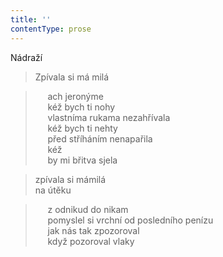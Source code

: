 ```yaml
---
title: ''
contentType: prose
---
```


Nádraží

> Zpívala si má milá

>      ach jeronýme  
>      kéž bych ti nohy  
>      vlastníma rukama nezahřívala  
>      kéž bych ti nehty  
>      před stříháním nenapařila  
>      kéž  
>      by mi břitva sjela

> zpívala si mámilá  
> na útěku

>      z odnikud do nikam  
>      pomyslel si vrchní od posledního penízu  
>      jak nás tak zpozoroval  
>      když pozoroval vlaky
